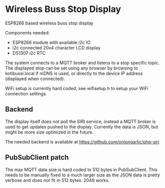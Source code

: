 # Wireless Buss Stop Display

ESP8266 based wireless buss stop display

Components needed:
* ESP8266 module with available i2c IO
* i2c connected 20x4 character LCD display
* DS1307 i2c RTC 

The system connects to a MQTT broker and listens to a stop specific topic. The displayed 
stop can be set using any browser by browsing to kotibussi.local if mDNS is used, or directly to 
the device IP address (displayed when connected).

WiFi setup is currently hard coded, see wifisetup.h to setup your WiFi connection settings.

## Backend 
The display itself does not poll the SIRI service, instead a MQTT broker is used to get updates
pushed to the display. Currently the data is JSON, but might be more size optimized in the future.

The needed backend is available at https://github.com/oniongarlic/php-siri

## PubSubClient patch

The max MQTT data size is hard coded to 512 bytes in PubSubClient. This needs to be manually fixed to a
much larger size as the JSON data is pretty verbose and does not fit in 512 bytes. 2048 works.
